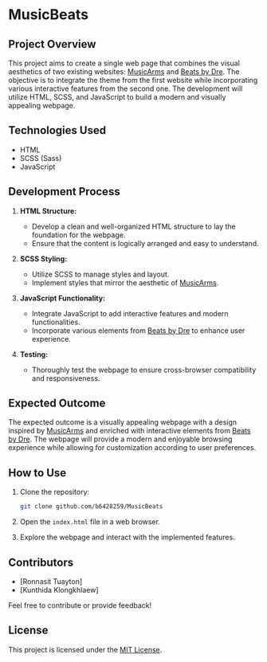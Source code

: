 # MusicBeats

## Project Overview

This project aims to create a single web page that combines the visual aesthetics of two existing websites: [MusicArms](https://www.musicarms.net) and [Beats by Dre](https://www.beatsbydre.com/). The objective is to integrate the theme from the first website while incorporating various interactive features from the second one. The development will utilize HTML, SCSS, and JavaScript to build a modern and visually appealing webpage.

## Technologies Used

- HTML
- SCSS (Sass)
- JavaScript

## Development Process

1. **HTML Structure:**
   - Develop a clean and well-organized HTML structure to lay the foundation for the webpage.
   - Ensure that the content is logically arranged and easy to understand.

2. **SCSS Styling:**
   - Utilize SCSS to manage styles and layout.
   - Implement styles that mirror the aesthetic of [MusicArms](https://www.musicarms.net).

3. **JavaScript Functionality:**
   - Integrate JavaScript to add interactive features and modern functionalities.
   - Incorporate various elements from [Beats by Dre](https://www.beatsbydre.com/) to enhance user experience.

4. **Testing:**
   - Thoroughly test the webpage to ensure cross-browser compatibility and responsiveness.

## Expected Outcome

The expected outcome is a visually appealing webpage with a design inspired by [MusicArms](https://www.musicarms.net) and enriched with interactive elements from [Beats by Dre](https://www.beatsbydre.com/). The webpage will provide a modern and enjoyable browsing experience while allowing for customization according to user preferences.

## How to Use

1. Clone the repository:

   ```bash
   git clone github.com/b6428259/MusicBeats
   ```

2. Open the `index.html` file in a web browser.

3. Explore the webpage and interact with the implemented features.

## Contributors

- [Ronnasit Tuayton]
- [Kunthida Klongkhlaew]

Feel free to contribute or provide feedback!

## License

This project is licensed under the [MIT License](LICENSE).
